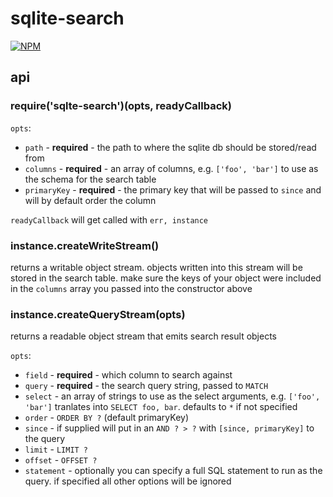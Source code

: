 # sqlite-search

[![NPM](https://nodei.co/npm/sqlite-search.png)](https://nodei.co/npm/sqlite-search/)

## api

### require('sqlte-search')(opts, readyCallback)

`opts`:

- `path` - **required** - the path to where the sqlite db should be stored/read from
- `columns` - **required** - an array of columns, e.g. `['foo', 'bar']` to use as the schema for the search table
- `primaryKey` - **required** - the primary key that will be passed to `since` and will by default order the column

`readyCallback` will get called with `err, instance`

### instance.createWriteStream()

returns a writable object stream. objects written into this stream will be stored in the search table. make sure the keys of your object were included in the `columns` array you passed into the constructor above

### instance.createQueryStream(opts)

returns a readable object stream that emits search result objects

`opts`:

- `field` - **required** - which column to search against
- `query` - **required** - the search query string, passed to `MATCH`
- `select` - an array of strings to use as the select arguments, e.g. `['foo', 'bar']` tranlates into `SELECT foo, bar`. defaults to `*` if not specified
- `order` - `ORDER BY ?` (default primaryKey)
- `since` - if supplied will put in an `AND ? > ?` with `[since, primaryKey]` to the query
- `limit` - `LIMIT ?`
- `offset` - `OFFSET ?`
- `statement` - optionally you can specify a full SQL statement to run as the query. if specified all other options will be ignored

